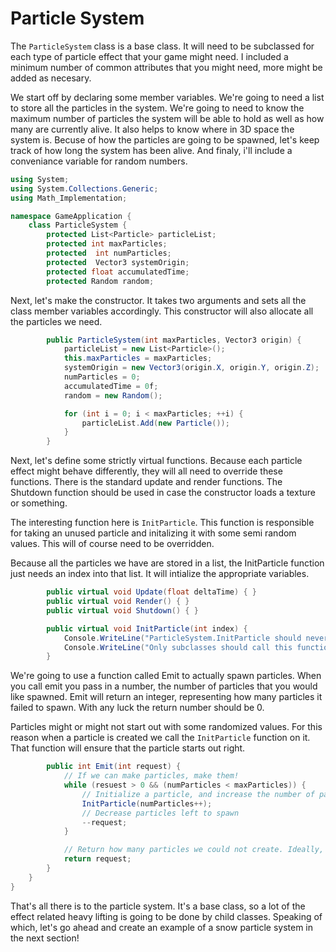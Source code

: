 # Particle System

The ```ParticleSystem``` class is a base class. It will need to be subclassed for each type of particle effect that your game might need. I included a minimum number of common attributes that you might need, more might be added as necesary.


We start off by declaring some member variables. We're going to need a list to store all the particles in the system. We're going to need to know the maximum number of particles the system will be able to hold as well as how many are currently alive. It also helps to know where in 3D space the system is. Becuse of how the particles are going to be spawned, let's keep track of how long the system has been alive. And finaly, i'll include a conveniance variable for random numbers.
```cs
using System;
using System.Collections.Generic;
using Math_Implementation;

namespace GameApplication {
    class ParticleSystem {
        protected List<Particle> particleList;
        protected int maxParticles;
        protected  int numParticles;
        protected  Vector3 systemOrigin;
        protected float accumulatedTime;
        protected Random random;
```

Next, let's make the constructor. It takes two arguments and sets all the class member variables accordingly. This constructor will also allocate all the particles we need. 

```cs
        public ParticleSystem(int maxParticles, Vector3 origin) {
            particleList = new List<Particle>();
            this.maxParticles = maxParticles;
            systemOrigin = new Vector3(origin.X, origin.Y, origin.Z);
            numParticles = 0;
            accumulatedTime = 0f;
            random = new Random();

            for (int i = 0; i < maxParticles; ++i) {
                particleList.Add(new Particle());
            }
        }
```

Next, let's define some strictly virtual functions. Because each particle effect might behave differently, they will all need to override these functions. There is the standard update and render functions. The Shutdown function should be used in case the constructor loads a texture or something.

The interesting function here is ```InitParticle```. This function is responsible for taking an unused particle and initalizing it with some semi random values. This will of course need to be overridden.

Because all the particles we have are stored in a list, the InitParticle function just needs an index into that list. It will intialize the appropriate variables.

```cs
        public virtual void Update(float deltaTime) { }
        public virtual void Render() { }
        public virtual void Shutdown() { }

        public virtual void InitParticle(int index) {
            Console.WriteLine("ParticleSystem.InitParticle should never be called directly");
            Console.WriteLine("Only subclasses should call this function!");
        }
```

We're going to use a function called Emit to actually spawn particles. When you call emit you pass in a number, the number of particles that you would like spawned. Emit will return an integer, representing how many particles it failed to spawn. With any luck the return number should be 0.

Particles might or might not start out with some randomized values. For this reason when a particle is created we call the ```InitParticle``` function on it. That function will ensure that the particle starts out right.
```cs
        public int Emit(int request) {
            // If we can make particles, make them!
            while (resuest > 0 && (numParticles < maxParticles)) {
                // Initialize a particle, and increase the number of particles 
                InitParticle(numParticles++);
                // Decrease particles left to spawn
                --request;
            }

            // Return how many particles we could not create. Ideally, should be 0
            return request;
        }
    }
}
```

That's all there is to the particle system. It's a base class, so a lot of the effect related heavy lifting is going to be done by child classes. Speaking of which, let's go ahead and create an example of a snow particle system in the next section!